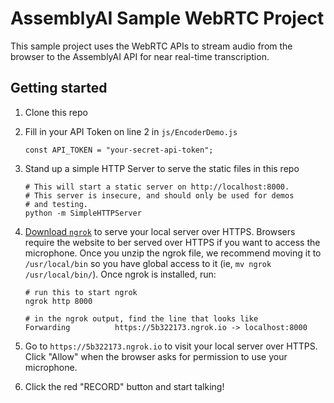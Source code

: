 # AssemblyAI Sample WebRTC Project

This sample project uses the WebRTC APIs to stream audio from the browser to the AssemblyAI API for near real-time transcription.

## Getting started

1. Clone this repo
1. Fill in your API Token on line 2 in `js/EncoderDemo.js`

    ```
    const API_TOKEN = "your-secret-api-token";
    ```

1. Stand up a simple HTTP Server to serve the static files in this repo

    ```
    # This will start a static server on http://localhost:8000.
    # This server is insecure, and should only be used for demos
    # and testing.
    python -m SimpleHTTPServer
    ```

1. [Download `ngrok`](https://ngrok.com/download) to serve your local server over HTTPS. Browsers require the website to ber served over HTTPS if you want to access the microphone. Once you unzip the ngrok file, we recommend moving it to `/usr/local/bin` so you have global access to it (ie, `mv ngrok /usr/local/bin/`). Once ngrok is installed, run:

    ```
    # run this to start ngrok
    ngrok http 8000

    # in the ngrok output, find the line that looks like
    Forwarding          https://5b322173.ngrok.io -> localhost:8000
    ```

1. Go to `https://5b322173.ngrok.io` to visit your local server over HTTPS. Click "Allow" when the browser asks for permission to use your microphone.

1. Click the red "RECORD" button and start talking!

